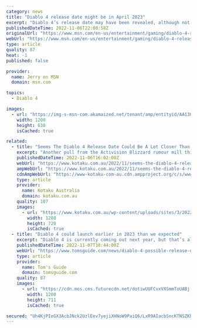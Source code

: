 ```yaml
---
category: news
title: "Diablo 4 release date might be in April 2023"
excerpt: "Diablo 4’s release date may have been revealed, although not officially, to be in April 2023. Just as a disclaimer, Blizzard, as of the writing of this article, has not revealed the true release date ..."
publishedDateTime: 2022-11-06T22:00:58Z
originalUrl: "https://www.msn.com/en-us/entertainment/gaming/diablo-4-release-date-might-be-in-april-2023/ar-AA13Ol4O"
webUrl: "https://www.msn.com/en-us/entertainment/gaming/diablo-4-release-date-might-be-in-april-2023/ar-AA13Ol4O"
type: article
quality: 87
heat: -1
published: false

provider:
  name: Jerry on MSN
  domain: msn.com

topics:
  - Diablo 4

images:
  - url: "https://img-s-msn-com.akamaized.net/tenant/amp/entityid/AA13OGpu.img?h=630&w=1200&m=6&q=60&o=t&l=f&f=jpg&x=579&y=200"
    width: 1200
    height: 630
    isCached: true

related:
  - title: "Seems The Diablo 4 Release Date Could Be A Lot Closer Than We Expected"
    excerpt: "Another pull from the Activision Blizzard rumour mill this morning: it seems Blizzard could be preparing Diablo 4 for launch in April 2023. The current thinking is that, if Blizzard has anything to ..."
    publishedDateTime: 2022-11-06T16:02:00Z
    webUrl: "https://www.kotaku.com.au/2022/11/seems-the-diablo-4-release-date-could-be-a-lot-closer-than-we-expected/"
    ampWebUrl: "https://www.kotaku.com.au/2022/11/seems-the-diablo-4-release-date-could-be-a-lot-closer-than-we-expected/amp/"
    cdnAmpWebUrl: "https://www-kotaku-com-au.cdn.ampproject.org/c/s/www.kotaku.com.au/2022/11/seems-the-diablo-4-release-date-could-be-a-lot-closer-than-we-expected/amp/"
    type: article
    provider:
      name: Kotaku Australia
      domain: kotaku.com.au
    quality: 107
    images:
      - url: "https://www.kotaku.com.au/wp-content/uploads/sites/3/2022/11/07/csm_D4_TreasureBeast_8dacc3a1b82d982f9bdd_eced159fed-e1667778520823.png?quality=80&resize=1280,720"
        width: 1280
        height: 720
        isCached: true
  - title: "Diablo 4 could launch earlier in 2023 than we expected"
    excerpt: "Diablo 4 is currently coming out next year, but that’s all we can say definitively — for now. Recently, two reliable sources have suggested that Blizzard could be targeting an April 2023 release date ..."
    publishedDateTime: 2022-11-07T10:44:00Z
    webUrl: "https://www.tomsguide.com/news/diablo-4-possible-release-date"
    type: article
    provider:
      name: Tom's Guide
      domain: tomsguide.com
    quality: 87
    images:
      - url: "https://cdn.mos.cms.futurecdn.net/dotiwUUFCvxVXSmmToUABj-1200-80.jpg"
        width: 1200
        height: 711
        isCached: true

secured: "Uh4KjPIeGX3AcbJNck2UzlEev7yejiXHNoW9PaiQ6/LxR9AIacbSncKTNSZKh9m3LpJtp9b9XbhnmCNAV03Yhqbc1erKL4JCZLGeSBW5fqMeSa/RViR6K6tLb0WPptEAELhmCVToFKHo6LtfFIEp+vAE3wq+ZPh7rpg58aGBZGlZRMpOQGbYSoec8/GyKfOoQuog6gRoJXiEjY/vXq3TXqGQeeUkexPyen/btvmy/aWvRxVg7V0QDgtqPcoq+hmFvIQcmbKZlxvOv/668/8zFL7yVyvmP0v2CrwpttjRftdff90VPWA06IwIWSliwQF6desSNxQIVFTEzyCxenOoklPYfVKpYwJ775Qu1SsEzqM=;qGYz3Lnxv9V7rXSTgYHXGg=="
---
```


